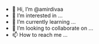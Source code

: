 - 👋 Hi, I’m @amirdivaa
- 👀 I’m interested in ...
- 🌱 I’m currently learning ...
- 💞️ I’m looking to collaborate on ...
- 📫 How to reach me ...

<!---
amirdivaa/amirdivaa is a ✨ special ✨ repository because its `README.md` (this file) appears on your GitHub profile.
You can click the Preview link to take a look at your changes.
--->
